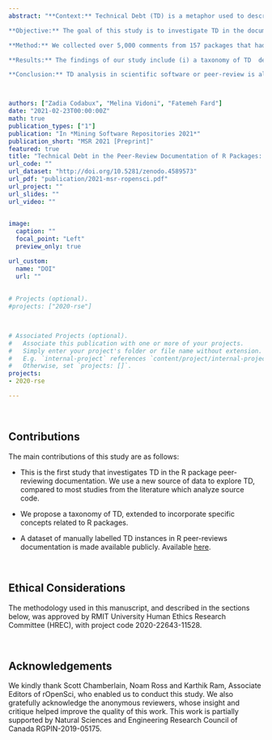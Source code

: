 ```yaml
---
abstract: "**Context:** Technical Debt (TD) is a metaphor used to describe code that is not quite right. Although TD studies have gained momentum, TD has yet to be studied as thoroughly in non-object-oriented or scientific software such as R. R is a multi-paradigm programming language, whose popularity in data science and statistical applications has amplified in recent years. Due to R's inherent ability to expand through user-contributed packages, several community-led organizations were created to organize and peer-review packages in a concerted effort to increase their quality. Nonetheless, it is well-known that most R users do not have a technical programming background, being from multiple disciplines. 

**Objective:** The goal of this study is to investigate TD in the documentation of the peer-review of R packages led by rOpenSci. 

**Method:** We collected over 5,000 comments from 157 packages that had been reviewed and approved to be published at rOpenSci. We manually analyzed a sample dataset of these comments posted by package authors, editors of rOpenSci, and reviewers during the review process to investigate the types of TD present in these reviews. 

**Results:** The findings of our study include (i) a taxonomy of TD  derived from our analysis of the peer-reviews (ii) documentation debt as being the most prevalent type of debt (iii) different user roles are concerned with different types of TD. For instance, reviewers tend to report some types of TD more than other roles, and the types of TD they report are different from those reported by the authors of a package. 

**Conclusion:** TD analysis in scientific software or peer-review is almost non-existent. Our study is a pioneer, but within the context of R packages. However, our findings can serve as a starting point for replication studies, given our public datasets, to perform similar analyses in other scientific software or to investigate the rationale behind our findings."



authors: ["Zadia Codabux", "Melina Vidoni", "Fatemeh Fard"]
date: "2021-02-23T00:00:00Z"
math: true
publication_types: ["1"]
publication: "In *Mining Software Repositories 2021*"
publication_short: "MSR 2021 [Preprint]"
featured: true
title: "Technical Debt in the Peer-Review Documentation of R Packages: a rOpenSci Case Study [Preprint]"
url_code: ""
url_dataset: "http://doi.org/10.5281/zenodo.4589573"
url_pdf: "publication/2021-msr-ropensci.pdf"
url_project: ""
url_slides: ""
url_video: ""

 
image:
  caption: ""
  focal_point: "Left"
  preview_only: true

url_custom:
  name: "DOI"
  url: ""
  
  
# Projects (optional).
#projects: ["2020-rse"]
  


# Associated Projects (optional).
#   Associate this publication with one or more of your projects.
#   Simply enter your project's folder or file name without extension.
#   E.g. `internal-project` references `content/project/internal-project/index.md`.
#   Otherwise, set `projects: []`.
projects:
- 2020-rse

---
```





<br />

## Contributions


The main contributions of this study are as follows:

- This is the first study that investigates TD in the R package peer-reviewing documentation. We use a new source of data to explore TD, compared to most studies from the literature which analyze source code.  

- We propose a taxonomy of TD, extended to incorporate specific concepts related to R packages.

- A dataset of manually labelled TD instances in R  peer-reviews documentation is made available publicly. Available [here](http://doi.org/10.5281/zenodo.4589573).



<br />


## Ethical Considerations

The methodology used in this manuscript, and described in the sections below, was approved by RMIT University Human Ethics Research Committee (HREC), with project code 2020-22643-11528.


<br />


## Acknowledgements

We kindly thank Scott Chamberlain, Noam Ross and Karthik Ram, Associate Editors of rOpenSci, who enabled us to conduct this study. We also gratefully acknowledge the anonymous reviewers, whose insight and critique helped improve the quality of this work. This work is partially supported by Natural Sciences and Engineering
Research Council of Canada RGPIN-2019-05175.
